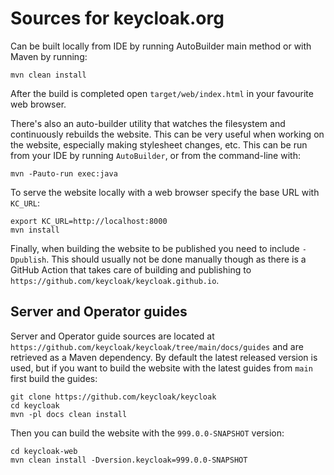 # Sources for keycloak.org

Can be built locally from IDE by running AutoBuilder main method or with Maven by running:

    mvn clean install
    
After the build is completed open `target/web/index.html` in your favourite web browser.
    
There's also an auto-builder utility that watches the filesystem and continuously rebuilds the website. This can be very useful when working on the website, especially making stylesheet changes, etc. This can be run from your IDE by running `AutoBuilder`, or from the command-line with:

    mvn -Pauto-run exec:java

To serve the website locally with a web browser specify the base URL with `KC_URL`:

    export KC_URL=http://localhost:8000
    mvn install
    
Finally, when building the website to be published you need to include `-Dpublish`. This should usually not be done manually though as there is a GitHub Action that takes care of building and publishing to `https://github.com/keycloak/keycloak.github.io`.

## Server and Operator guides

Server and Operator guide sources are located at `https://github.com/keycloak/keycloak/tree/main/docs/guides` and are retrieved as a Maven dependency. By default the latest released version is used, but if you want to build the website with the latest guides from `main` first build the guides:

    git clone https://github.com/keycloak/keycloak
    cd keycloak
    mvn -pl docs clean install

Then you can build the website with the `999.0.0-SNAPSHOT` version:

    cd keycloak-web
    mvn clean install -Dversion.keycloak=999.0.0-SNAPSHOT
